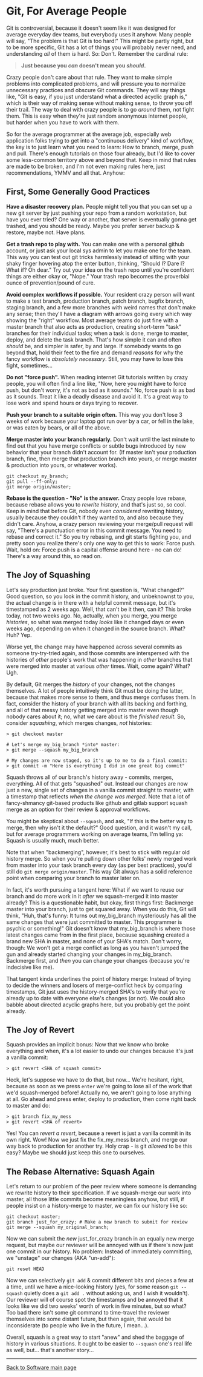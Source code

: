 # Git, For Average People

Git is controversial, because it doesn't seem like it was designed for average everyday dev teams, but everybody uses it anyhow. Many people will say, "The problem is that Git is too hard!" This might be partly right, but to be more specific, Git has a lot of things you will probably never need, and understanding *all* of them *is* hard. So: Don't. Remember the cardinal rule:

>  **Just because you _can_ doesn't mean you _should_.**

Crazy people don't care about that rule. They want to make simple problems into complicated problems, and will pressure you to normalize unnecessary practices and obscure Git commands. They will say things like, "Git is easy, if you just understand what a directed acyclic graph is," which is their way of making sense without making sense, to throw you off their trail. The way to deal with crazy people is to go *around* them, not fight them. This is easy when they're just random anonymous internet people, but harder when you have to work with them.

So for the average programmer at the average job, especially web application folks trying to get into a "continuous delivery" kind of workflow, the key is to just learn what you need to learn: How to branch, merge, push and pull. There's enough tutorials on those four already, but I'd like to cover some less-common territory above and beyond that. Keep in mind that rules are made to be broken, and I'm not even making rules here, just recommendations, YMMV and all that. Anyhow:

## First, Some Generally Good Practices

**Have a disaster recovery plan.** People might tell you that you can set up a new git server by just pushing your repo from a random workstation, but have you ever tried? One way or another, that server is eventually gonna get trashed, and you should be ready. Maybe you prefer server backup & restore, maybe not. Have plans.

**Get a trash repo to play with.** You can make one with a personal github account, or just ask your local sys admin to let you make one for the team. This way you can test out git tricks harmlessly instead of sitting with your shaky finger hovering atop the enter button, thinking, "Should I? Dare I? What if? Oh dear." Try out your idea on the trash repo until you're confident things are either okay or, "Nope." Your trash repo becomes the proverbial ounce of prevention/pound of cure.

**Avoid complex workflows if possible.** Your resident crazy person will want to make a test branch, production branch, patch branch, bugfix branch, staging branch, and a few more branches with weird names that don't make any sense; then they'll have a diagram with arrows going every which way showing the "right" workflow. Most average teams do just fine with a master branch that also acts as production, creating short-term "task" branches for their individual tasks; when a task is done, merge to master, deploy, and delete the task branch. That's how simple it can and often *should* be, and simpler is safer, by and large. If somebody wants to go beyond that, hold their feet to the fire and demand *reasons* for why the fancy workflow is *absolutely necessary*. Still, you may have to lose this fight, sometimes...

**Do not "force push".** When reading internet Git tutorials written by crazy people, you will often find a line like, "Now, here you might have to force push, but don't worry, it's not as bad as it sounds." No, force push *is* as bad as it sounds. Treat it like a deadly disease and avoid it. It's a great way to lose work and spend hours or days trying to recover.

**Push your branch to a suitable origin often.** This way you don't lose 3 weeks of work because your laptop got run over by a car, or fell in the lake, or was eaten by bears, or all of the above.

**Merge master into your branch regularly.** Don't wait until the last minute to find out that you have merge conflicts or subtle bugs introduced by new behavior that your branch didn't account for. (If master isn't your production branch, fine, then merge that production branch into yours, or merge master & production into yours, or whatever works).

    git checkout my_branch;
    git pull --ff-only;
    git merge origin/master;

**Rebase is the question - "No" is the answer.** Crazy people love rebase, because rebase allows you to _rewrite history_, and that's just so, so cool. Keep in mind that before Git, nobody even _considered_ rewriting history, usually because they couldn't if they wanted to, and also because they didn't care. Anyhow, a crazy person reviewing your merge/pull request will say, "There's a punctuation error in this commit message. You need to rebase and correct it." So you try rebasing, and git starts fighting you, and pretty soon you realize there's only one way to get this to work: Force push. Wait, hold on: Force push is a capital offense around here - no can do! There's a way around this, so read on.

## The Joy of Squashing

Let's say production just broke. Your first question is, "What changed?" Good question, so you look in the commit history, and unbeknownst to you, the actual change is in there with a helpful commit message, but it's timestamped as 2 weeks ago. Well, that can't be it then, can it? This broke today, not two weeks ago. No, actually, when you merge, you merge _histories_, so what was merged today *looks* like it changed days or even weeks ago, depending on when it changed in the source branch. What? Huh? Yep.

Worse yet, the change may have happened across several commits as someone try-try-tried again, and those commits are interspersed with the histories of _other_ people's work that was happening in _other_ branches that were merged into master at various _other_ times. Wait, come again? What? Ugh.

By default, Git merges the *history* of your changes, not the changes themselves. A lot of people intuitively think Git must be doing the latter, because that makes more sense to them, and thus merge confuses them. In fact, consider the history of your branch with all its backing and forthing, and all of that messy history getting merged into master even though nobody cares about it; no, what we care about is the *finished result*. So, consider *squashing*, which merges changes, *not* histories:

    > git checkout master

    # Let's merge my_big_branch *into* master:
    > git merge --squash my_big_branch

    # My changes are now staged, so it's up to me to do a final commit:
    > git commit -m "Here is everything I did in one great big commit"

Squash throws all of our branch's history away - commits, merges, everything. All of that gets "squashed" out. Instead our changes are now just a new, single set of changes in a vanilla commit straight to master, with a timestamp that reflects *when the change was merged*. Note that a lot of fancy-shmancy git-based products like github and gitlab support squash merge as an option for their review & approval workflows.

You might be skeptical about `--squash`, and ask, "If this is the better way to merge, then why isn't it the default?" Good question, and it wasn't my call, but for average programmers working on average teams, I'm telling ya: Squash is usually much, much better.

Note that when "backmerging", however, it's best to stick with regular old history merge. So when you're pulling down other folks' newly merged work from master into your task branch every day (as per best practices), you'd still do `git merge origin/master`. This way Git always has a solid reference point when comparing your branch to master later on.

In fact, it's worth pursuing a tangent here: What if we want to reuse our branch and do more work in it *after* we squash-merged it into master already? This is a questionable habit, but okay, first things first: Backmerge master into your branch, just to get squared away. When you do this, Git will think, "Huh, that's funny: It turns out my_big_branch mysteriously has all the same changes that were just committed to master. This programmer is psychic or something!" Git doesn't know that my_big_branch is where those latest changes came from in the first place, because squashing created a brand new SHA in master, and none of your SHA's match. Don't worry, though: We won't get a merge conflict as long as you haven't jumped the gun and already started changing your changes in my_big_branch. Backmerge first, and *then* you can change your changes (because you're indecisive like me).

That tangent kinda underlines the point of history merge: Instead of trying to decide the winners and losers of merge-conflict heck by comparing timestamps, Git just uses the history-merged SHA's to verify that you're already up to date with everyone else's changes (or not). We could also babble about directed acyclic graphs here, but you probably get the point already.

## The Joy of Revert

Squash provides an implicit bonus: Now that we know who broke everything and when, it's a lot easier to undo our changes because it's just a vanilla commit:

    > git revert <SHA of squash commit>

Heck, let's suppose we have to do that, but now... We're hesitant, right, because as soon as we press `enter` we're going to lose all of the work that we'd squash-merged before! Actually no, we aren't going to lose anything at all. Go ahead and press enter, deploy to production, then come right back to master and do:

    > git branch fix_my_mess
    > git revert <SHA of revert>

Yes! You can *revert a revert*, because a revert is just a vanilla commit in its own right. Wow! Now we just fix the fix_my_mess branch, and merge our way back to production for another try. Holy crap - is git *allowed* to be this easy? Maybe we should just keep this one to ourselves.

## The Rebase Alternative: Squash Again

Let's return to our problem of the peer review where someone is demanding we rewrite history to their specification. If we squash-merge our work into master, all those little commits become meaningless anyhow, but still, if people insist on a history-merge to master, we can fix our history like so:

    git checkout master;
    git branch just_for_crazy; # Make a new branch to submit for review
    git merge --squash my_original_branch;

Now we can submit the *new* just_for_crazy branch in an equally new merge request, but maybe our reviewer will be annoyed with us if there's now just one commit in our history. No problem: Instead of immediately committing, we "unstage" our changes (AKA "un-add"):

    git reset HEAD

Now we can selectively `git add` & commit different bits and pieces a few at a time, until we have a nice-looking history (yes, for some reason `git --squash` quietly does a `git add .` without asking us, and I wish it wouldn't). Our reviewer will of course spot the timestamps and be annoyed that it looks like we did two weeks' worth of work in five minutes, but so what? Too bad there isn't some git command to time-travel the reviewer themselves into some distant future, but then again, that would be inconsiderate (to people who live in the future, I mean...).

Overall, squash is a great way to start "anew" and shed the baggage of history in various situations. It ought to be easier to `--squash` one's real life as well, but... that's another story...

----

[Back to Software main page](./README.md)

